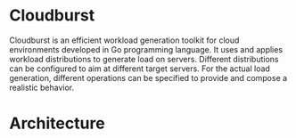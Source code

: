 Cloudburst
====

Cloudburst is an efficient workload generation toolkit for cloud environments developed in Go programming language. It uses and applies workload distributions to generate load on servers. Different distributions can be configured to aim at different target servers. For the actual load generation, different operations can be specified to provide and compose a realistic behavior.

Architecture
====